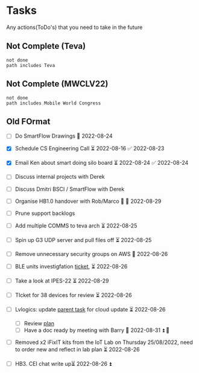 # Tasks
Any actions(ToDo's) that you need to take in the future

## Not Complete (Teva)
```tasks
not done
path includes Teva
```

## Not Complete (MWCLV22)
```tasks
not done
path includes Mobile World Congress
```

## Old FOrmat
- [ ] Do SmartFlow Drawings 📅 2022-08-24 
- [x] Schedule CS Engineering Call ⏳ 2022-08-16 ✅ 2022-08-23
- [x] Email Ken about smart doing silo board ⏳ 2022-08-24 ✅ 2022-08-24
- [ ] Discuss internal projects with Derek
- [ ] Discuss Dmitri BSCI / SmartFlow with Derek
- [ ] Organise HB1.0 handover with Rob/Marco 🔽 🛫 2022-08-29 
- [ ] Prune support backlogs
- [ ] Add multiple COMMS to teva arch ⏳ 2022-08-25 
- [ ] Spin up G3 UDP server and pull files off ⏳ 2022-08-25 
- [ ] Remove unnecessary security groups on AWS 📅 2022-08-26 
- [ ] BLE units investigfation [ticket](https://taoglas.atlassian.net/browse/IPES-40), ⏳ 2022-08-26 
- [ ] Take a look at IPES-22 ⏳ 2022-08-29 
- [ ] TIcket for 38 devices for review ⏳ 2022-08-26 
- [ ] Lvlogics: update [parent task](https://taoglas.atlassian.net/browse/ISS-4) for cloud update  ⏳ 2022-08-26 
	- [ ] Review [plan](https://taoglas.atlassian.net/jira/software/c/projects/ISS/pages)
	- [ ] Have a doc ready by meeting with Barry 📅 2022-08-31 ⏫ 🔁
- [ ] Removed x2 iFixIT kits from the IoT Lab on Thursday 25/08/2022, need to order new and reflect in lab plan ⏳ 2022-08-26 
- [ ] HB3. CEI chat write up⏳ 2022-08-26 ⏫ 

